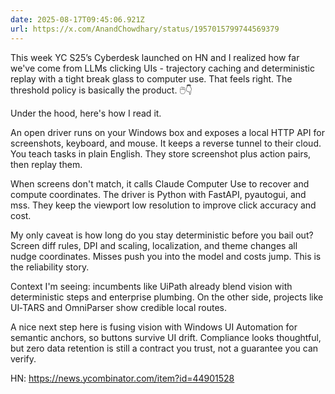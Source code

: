 ```yaml
---
date: 2025-08-17T09:45:06.921Z
url: https://x.com/AnandChowdhary/status/1957015799744569379
---
```


This week YC S25’s Cyberdesk launched on HN and I realized how far we've come from LLMs clicking UIs - trajectory caching and deterministic replay with a tight break glass to computer use. That feels right. The threshold policy is basically the product. 🖱️👇  
  
Under the hood, here's how I read it.  
  
An open driver runs on your Windows box and exposes a local HTTP API for screenshots, keyboard, and mouse. It keeps a reverse tunnel to their cloud. You teach tasks in plain English. They store screenshot plus action pairs, then replay them.  
  
When screens don't match, it calls Claude Computer Use to recover and compute coordinates. The driver is Python with FastAPI, pyautogui, and mss. They keep the viewport low resolution to improve click accuracy and cost.  
  
My only caveat is how long do you stay deterministic before you bail out? Screen diff rules, DPI and scaling, localization, and theme changes all nudge coordinates. Misses push you into the model and costs jump. This is the reliability story.  
  
Context I'm seeing: incumbents like UiPath already blend vision with deterministic steps and enterprise plumbing. On the other side, projects like UI‑TARS and OmniParser show credible local routes.  
  
A nice next step here is fusing vision with Windows UI Automation for semantic anchors, so buttons survive UI drift. Compliance looks thoughtful, but zero data retention is still a contract you trust, not a guarantee you can verify.  
  
HN: <https://news.ycombinator.com/item?id=44901528>